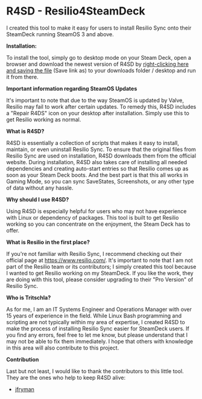 # R4SD - Resilio4SteamDeck

I created this tool to make it easy for users to install Resilio Sync onto their SteamDeck running SteamOS 3 and above.


**Installation:** 

To install the tool, simply go to desktop mode on your Steam Deck, open a browser and download the newest version of R4SD by [right-clicking here and saving the file](https://raw.githubusercontent.com/Tritschla/Resilio4SteamDeck/main/InstallResilio4SteamDeck.desktop) (Save link as) to your downloads folder / desktop and run it from there.

**Important information regarding SteamOS Updates**

It's important to note that due to the way SteamOS is updated by Valve, Resilio may fail to work after certain updates. To remedy this, R4SD includes a "Repair R4DS" icon on your desktop after installation. Simply use this to get Resilio working as normal.


**What is R4SD?**

R4SD is essentially a collection of scripts that makes it easy to install, maintain, or even uninstall Resilio Sync. To ensure that the original files from Resilio Sync are used on installation, R4SD downloads them from the official website. During installation, R4SD also takes care of installing all needed dependencies and creating auto-start entries so that Resilio comes up as soon as your Steam Deck boots. And the best part is that this all works in Gaming Mode, so you can sync SaveStates, Screenshots, or any other type of data without any hassle.


**Why should I use R4SD?**

Using R4SD is especially helpful for users who may not have experience with Linux or dependency of packages. This tool is built to get Resilio working so you can concentrate on the enjoyment, the Steam Deck has to offer.


**What is Resilio in the first place?**

If you're not familiar with Resilio Sync, I recommend checking out their official page at https://www.resilio.com/. It's important to note that I am not part of the Resilio team or its contributors; I simply created this tool because I wanted to get Resilio working on my SteamDeck.
If you like the work, they are doing with this tool, please consider upgrading to their "Pro Version" of Resilio Sync. 


**Who is Tritschla?**

As for me, I am an IT Systems Engineer and Operations Manager with over 15 years of experience in the field. While Linux Bash programming and scripting are not typically within my area of expertise, I created R4SD to make the process of installing Resilio Sync easier for SteamDeck users. If you find any errors, feel free to let me know, but please understand that I may not be able to fix them immediately. I hope that others with knowledge in this area will also contribute to this project.


**Contribution**

Last but not least, I would like to thank the contributors to this little tool. They are the ones who help to keep R4SD alive: 
- [jfryman](https://github.com/jfryman)
